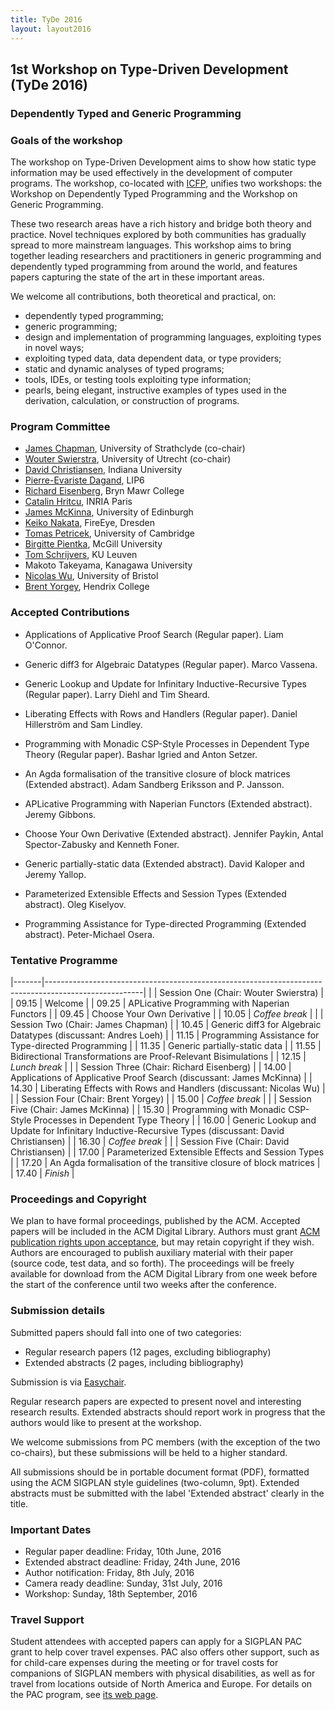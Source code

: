 ```yaml
---
title: TyDe 2016
layout: layout2016
---
```


## 1st Workshop on Type-Driven Development (TyDe 2016)

### Dependently Typed and Generic Programming

### Goals of the workshop

The workshop on Type-Driven Development aims to show how static type
information may be used effectively in the development of computer
programs. The workshop, co-located with
[ICFP](http://www.icfpconference.org/icfp2016), unifies two workshops: the
Workshop on Dependently Typed Programming and the Workshop on Generic
Programming.

These two research areas have a rich history and bridge both theory and
practice. Novel techniques explored by both communities has gradually
spread to more mainstream languages. This workshop aims to bring
together leading researchers and practitioners in generic programming
and dependently typed programming from around the world, and features
papers capturing the state of the art in these important areas.

We welcome all contributions, both theoretical and practical, on:

  * dependently typed programming;
  * generic programming;
  * design and implementation of programming languages, exploiting
    types in novel ways;
  * exploiting typed data, data dependent data, or type providers;
  * static and dynamic analyses of typed programs;
  * tools, IDEs, or testing tools exploiting type information;
  * pearls, being elegant, instructive examples of types used in the
    derivation, calculation, or construction of programs.

### Program Committee

* [James Chapman](https://jmchapman.github.io), University of Strathclyde (co-chair)
* [Wouter Swierstra](http://www.staff.science.uu.nl/~swier004), University of Utrecht (co-chair)
* [David Christiansen](https://www.itu.dk/people/drc/), Indiana University 
* [Pierre-Evariste Dagand](https://pages.lip6.fr/Pierre-Evariste.Dagand/), LIP6
* [Richard Eisenberg](http://cs.brynmawr.edu/~rae), Bryn Mawr College
* [Catalin Hritcu](http://prosecco.gforge.inria.fr/personal/hritcu/), INRIA Paris
* [James McKinna](http://www.inf.ed.ac.uk/people/staff/James_McKinna.html), University of Edinburgh
* [Keiko Nakata](https://www.fireeye.com), FireEye, Dresden
* [Tomas Petricek](http://tomasp.net/), University of Cambridge
* [Birgitte Pientka](http://www.cs.mcgill.ca/~bpientka/), McGill University
* [Tom Schrijvers](https://people.cs.kuleuven.be/~tom.schrijvers/), KU Leuven
* Makoto Takeyama, Kanagawa University
* [Nicolas Wu](http://zenzike.com/), University of Bristol
* [Brent Yorgey](http://dept.cs.williams.edu/~byorgey/), Hendrix College

### Accepted Contributions

* Applications of Applicative Proof Search (Regular paper). Liam O'Connor.

* Generic diff3 for Algebraic Datatypes (Regular paper). Marco Vassena.

* Generic Lookup and Update for Infinitary Inductive-Recursive Types (Regular paper). Larry Diehl and Tim Sheard.

* Liberating Effects with Rows and Handlers (Regular paper). Daniel Hillerström and Sam Lindley.

* Programming with Monadic CSP-Style Processes in Dependent Type Theory (Regular paper). Bashar Igried and Anton Setzer.

* An Agda formalisation of the transitive closure of block matrices (Extended abstract). Adam Sandberg Eriksson and P. Jansson.

* APLicative Programming with Naperian Functors (Extended abstract). Jeremy Gibbons.

* Choose Your Own Derivative (Extended abstract). Jennifer Paykin, Antal Spector-Zabusky and Kenneth Foner.

* Generic partially-static data (Extended abstract). David Kaloper and Jeremy Yallop.

* Parameterized Extensible Effects and Session Types (Extended abstract). Oleg Kiselyov.

* Programming Assistance for Type-directed Programming (Extended abstract). Peter-Michael Osera.

### Tentative Programme

|-------|------------------------------------------------------------------------------------------------------|
|       | Session One (Chair: Wouter Swierstra)                                                                |
| 09.15 | Welcome                                                                                              |
| 09.25 | APLicative Programming with Naperian Functors                                                        |
| 09.45 | Choose Your Own Derivative                                                                           |
| 10.05 | *Coffee break*                                                                                       |
|       | Session Two (Chair: James Chapman)                                                                   |
| 10.45 | Generic diff3 for Algebraic Datatypes (discussant: Andres Loeh)                                      |
| 11.15 | Programming Assistance for Type-directed Programming                                                 |
| 11.35 | Generic partially-static data                                                                        |
| 11.55 | Bidirectional Transformations are Proof-Relevant Bisimulations                                       |
| 12.15 | *Lunch break*                                                                                        |
|       | Session Three (Chair: Richard Eisenberg)                                                             |
| 14.00 | Applications of Applicative Proof Search (discussant: James McKinna)                                 |
| 14.30 | Liberating Effects with Rows and Handlers (discussant: Nicolas Wu)                                   |
|       | Session Four (Chair: Brent Yorgey)                                                                   |
| 15.00 | *Coffee break*                                                                                       |
|       | Session Five (Chair: James McKinna)                                                                  |
| 15.30 | Programming with Monadic CSP-Style Processes in Dependent Type Theory                                |
| 16.00 | Generic Lookup and Update for Infinitary Inductive-Recursive Types (discussant: David Christiansen)  |
| 16.30 | *Coffee break*                                                                                       |
|       | Session Five (Chair: David Christiansen)                                                             |
| 17.00 | Parameterized Extensible Effects and Session Types                                                   |
| 17.20 | An Agda formalisation of the transitive closure of block matrices                                    |
| 17.40 | *Finish*                                                                                             |

### Proceedings and Copyright

We plan to have formal proceedings, published by the ACM. Accepted
papers will be included in the ACM Digital Library. Authors must grant
[ACM publication rights upon
acceptance](http://authors.acm.org/main.html), but may retain
copyright if they wish. Authors are encouraged to publish auxiliary
material with their paper (source code, test data, and so forth). The
proceedings will be freely available for download from the ACM Digital
Library from one week before the start of the conference until two
weeks after the conference.

### Submission details

Submitted papers should fall into one of two categories:

  * Regular research papers (12 pages, excluding bibliography)
  * Extended abstracts (2 pages, including bibliography)

Submission is via
[Easychair](https://easychair.org/conferences/?conf=tyde16).

Regular research papers are expected to present novel and interesting
research results. Extended abstracts should report work in progress
that the authors would like to present at the workshop. 

We welcome submissions from PC members (with the exception of the two
co-chairs), but these submissions will be held to a higher standard.

All submissions should be in portable document format (PDF), formatted
using the ACM SIGPLAN style guidelines (two-column, 9pt).  Extended
abstracts must be submitted with the label 'Extended abstract' clearly
in the title.

### Important Dates

  * Regular paper deadline:     Friday, 10th June, 2016 
  * Extended abstract deadline: Friday, 24th June, 2016
  * Author notification:        Friday, 8th July, 2016
  * Camera ready deadline:      Sunday, 31st July, 2016
  * Workshop:                   Sunday, 18th September, 2016

### Travel Support

Student attendees with accepted papers can apply for a SIGPLAN PAC grant
to help cover travel expenses. PAC also offers other support, such as
for child-care expenses during the meeting or for travel costs for
companions of SIGPLAN members with physical disabilities, as well as for
travel from locations outside of North America and Europe. For details
on the PAC program, see [its web page](http://www.sigplan.org/PAC.htm).


